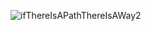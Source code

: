 ![ifThereIsAPathThereIsAWay2](https://user-images.githubusercontent.com/73256352/114040273-bf25df00-9883-11eb-80fd-67912f7845db.jpg)
